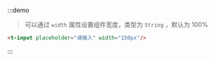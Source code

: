 :::demo
> 可以通过 `width` 属性设置组件宽度，类型为 `String` ，默认为 100%
```html
<t-input placeholder="请输入" width="150px"/>
```
:::
